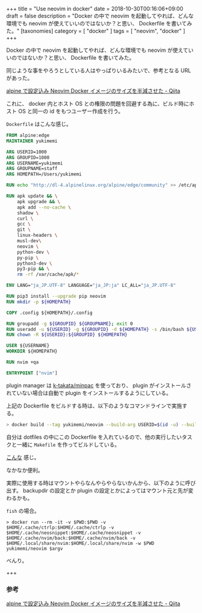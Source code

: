 +++
title = "Use neovim in docker"
date = 2018-10-30T00:16:06+09:00
draft = false
description = "Docker の中で neovim を起動してやれば、どんな環境でも neovim が使えていいのではないか？と思い、 Dockerfile を書いてみた。"
[taxonomies]
category = [ "docker" ]
tags = [ "neovim", "docker" ]
+++

Docker の中で neovim を起動してやれば、どんな環境でも neovim が使えていいのではないか？と思い、 Dockerfile を書いてみた。

同じような事をやろうとしている人はやっぱりいるみたいで、参考となる URL があった。

[alpine で設定込み Neovim Docker イメージのサイズを半減させた - Qiita](https://qiita.com/succi0303/items/4fdb2a9ff2b3e069448b)

これに、 docker 内とホスト OS との権限の問題を回避する為に、ビルド時にホスト OS と同一の id をもつユーザー作成を行う。

`Dockerfile` はこんな感じ。

```Dockerfile
FROM alpine:edge
MAINTAINER yukimemi

ARG USERID=1000
ARG GROUPID=1000
ARG USERNAME=yukimemi
ARG GROUPNAME=staff
ARG HOMEPATH=/Users/yukimemi

RUN echo "http://dl-4.alpinelinux.org/alpine/edge/community" >> /etc/apk/repositories

RUN apk update && \
    apk upgrade && \
    apk add --no-cache \
    shadow \
    curl \
    gcc \
    git \
    linux-headers \
    musl-dev\
    neovim \
    python-dev \
    py-pip \
    python3-dev \
    py3-pip && \
    rm -rf /var/cache/apk/*

ENV LANG="ja_JP.UTF-8" LANGUAGE="ja_JP:ja" LC_ALL="ja_JP.UTF-8"

RUN pip3 install --upgrade pip neovim
RUN mkdir -p ${HOMEPATH}

COPY .config ${HOMEPATH}/.config

RUN groupadd -g ${GROUPID} ${GROUPNAME}; exit 0
RUN useradd -u ${USERID} -g ${GROUPID} -d ${HOMEPATH} -s /bin/bash ${USERNAME}
RUN chown -R ${USERID}:${GROUPID} ${HOMEPATH}

USER ${USERNAME}
WORKDIR ${HOMEPATH}

RUN nvim +qa

ENTRYPOINT ["nvim"]
```

plugin manager は [k-takata/minpac](https://github.com/k-takata/minpac) を使っており、 plugin がインストールされていない場合は自動で plugin をインストールするようにしている。

上記の Dockerfile をビルドする時は、以下のようなコマンドラインで実施する。

```sh
> docker build --tag yukimemi/neovim --build-arg USERID=$(id -u) --build-arg USERNAME=$(id -un) --build-arg GROUPID=$(id -g) --build-arg GROUPNAME=$(id -gn) --build-arg HOMEPATH=${HOME} .
```

自分は dotfiles の中にこの Dockerfile を入れているので、他の実行したいタスクと一緒に `Makefile` を作ってビルドしている。

[こんな](https://github.com/yukimemi/dotfiles/blob/master/Makefile) 感じ。

なかなか便利。

実際に使用する時はマウントやらなんやらやらないかんから、以下のように呼び出す。
backupdir の設定とか plugin の設定とかによってはマウント元と先が変わるかも。

`fish` の場合。

```fish
> docker run --rm -it -v $PWD:$PWD -v $HOME/.cache/ctrlp:$HOME/.cache/ctrlp -v $HOME/.cache/neosnippet:$HOME/.cache/neosnippet -v $HOME/.cache/nvim/back:$HOME/.cache/nvim/back -v $HOME/.local/share/nvim:$HOME/.local/share/nvim -w $PWD yukimemi/neovim $argv
```

べんり。

+++

### 参考

[alpine で設定込み Neovim Docker イメージのサイズを半減させた - Qiita](https://qiita.com/succi0303/items/4fdb2a9ff2b3e069448b)
